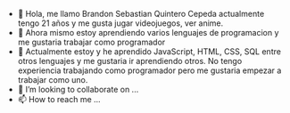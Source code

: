 - 👋 Hola, me llamo Brandon Sebastian Quintero Cepeda actualmente tengo 21 años y me gusta jugar videojuegos, ver anime.
- 👀 Ahora mismo estoy aprendiendo varios lenguajes de programacion y me gustaria trabajar como programador
- 🌱 Actualmente estoy y he aprendido JavaScript, HTML, CSS, SQL entre otros lenguajes y me gustaria ir aprendiendo otros. No tengo experiencia trabajando como programador pero me gustaria empezar a trabajar como uno.
- 💞️ I’m looking to collaborate on ...
- 📫 How to reach me ...

<!---
BrandonQ278/BrandonQ278 is a ✨ special ✨ repository because its `README.md` (this file) appears on your GitHub profile.
You can click the Preview link to take a look at your changes.
--->
